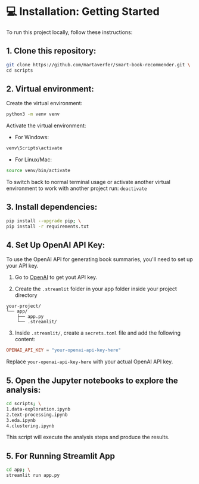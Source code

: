 # 💻 Installation: Getting Started

To run this project locally, follow these instructions:

## 1. **Clone this repository:**

```bash
git clone https://github.com/martaverfer/smart-book-recommender.git \
cd scripts
```

## 2. **Virtual environment:**

Create the virtual environment: 
```bash
python3 -m venv venv
```

Activate the virtual environment:

- For Windows: 
```bash
venv\Scripts\activate
```

- For Linux/Mac: 
```bash
source venv/bin/activate
```

To switch back to normal terminal usage or activate another virtual environment to work with another project run:
```deactivate```

## 3. **Install dependencies:**

```bash
pip install --upgrade pip; \
pip install -r requirements.txt
```

## 4. **Set Up OpenAI API Key:** 

To use the OpenAI API for generating book summaries, you'll need to set up your API key.

1. Go to [OpenAI](https://platform.openai.com/account/api-keys) to get yout API key.

2. Create the `.streamlit` folder in your app folder inside your project directory

```
your-project/
└── app/
    ├── app.py
    └── .streamlit/
```

3. Inside `.streamlit/`, create a `secrets.toml` file and add the following content:

```toml
OPENAI_API_KEY = "your-openai-api-key-here"
```

Replace `your-openai-api-key-here` with your actual OpenAI API key.

## 5. **Open the Jupyter notebooks to explore the analysis:**

```bash
cd scripts; \
1.data-exploration.ipynb
2.text-processing.ipynb
3.eda.ipynb
4.clustering.ipynb
```

This script will execute the analysis steps and produce the results.

## 5. **For Running Streamlit App**
```bash
cd app; \
streamlit run app.py
```